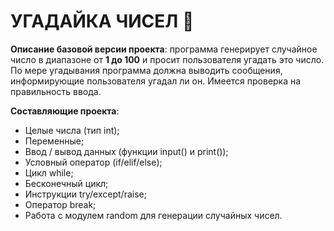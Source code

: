 **УГАДАЙКА ЧИСЕЛ** 🤔
===========
**Описание базовой версии проекта**: программа генерирует случайное число в диапазоне от **1 до 100** и просит пользователя угадать это число. По мере угадывания программа должна выводить сообщения, информирующие пользователя угадал ли он. Имеется проверка на правильность ввода.

**Составляющие проекта**:
- Целые числа (тип int);
- Переменные;
- Ввод / вывод данных (функции input() и print());
- Условный оператор (if/elif/else);
- Цикл while;
- Бесконечный цикл;
- Инструкции try/except/raise;
- Оператор break;
- Работа с модулем random для генерации случайных чисел.
